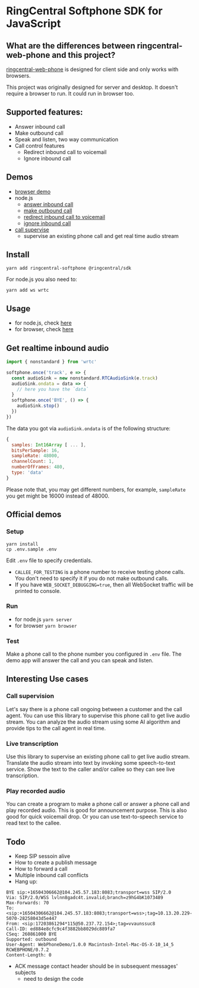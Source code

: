 # RingCentral Softphone SDK for JavaScript

## What are the differences between ringcentral-web-phone and this project?

[ringcentral-web-phone](https://github.com/ringcentral/ringcentral-web-phone) is designed for client side and only works with browsers.

This project was originally designed for server and desktop. It doesn't require a browser to run. It could run in browser too.


## Supported features:

- Answer inbound call
- Make outbound call
- Speak and listen, two way communication
- Call control features
    - Redirect inbound call to voicemail
    - Ignore inbound call


## Demos

- [browser demo](./demos/browser)
- node.js
    - [answer inbound call](./demos/node/answer-and-talk.js)
    - [make outbound call](./demos/node/outbound-call.js)
    - [redirect inbound call to voicemail](./demos/node/to-voicemail.js)
    - [ignore inbound call](./demos/node/ignore.js)
- [call supervise](https://github.com/tylerlong/ringcentral-call-supervise-demo)
    - supervise an existing phone call and get real time audio stream


## Install

```
yarn add ringcentral-softphone @ringcentral/sdk
```

For node.js you also need to:

```
yarn add ws wrtc
```


## Usage

- for node.js, check [here](./demos/node)
- for browser, check [here](./demos/browser)


## Get realtime inbound audio

```js
import { nonstandard } from 'wrtc'

softphone.once('track', e => {
  const audioSink = new nonstandard.RTCAudioSink(e.track)
  audioSink.ondata = data => {
    // here you have the `data`
  }
  softphone.once('BYE', () => {
    audioSink.stop()
  })
})
```

The data you got via `audioSink.ondata` is of the following structure:

```js
{
  samples: Int16Array [ ... ],
  bitsPerSample: 16,
  sampleRate: 48000,
  channelCount: 1,
  numberOfFrames: 480,
  type: 'data'
}
```

Please note that, you may get different numbers, for example, `sampleRate` you get might be 16000 instead of 48000.


## Official demos

### Setup

```
yarn install
cp .env.sample .env
```

Edit `.env` file to specify credentials.

- `CALLEE_FOR_TESTING` is a phone number to receive testing phone calls. You don't need to specify it if you do not make outbound calls.
- If you have `WEB_SOCKET_DEBUGGING=true`, then all WebSocket traffic will be printed to console.


### Run

- for node.js `yarn server`
- for browser `yarn browser`


### Test

Make a phone call to the phone number you configured in `.env` file. The demo app will answer the call and you can speak and listen.


## Interesting Use cases

### Call supervision

Let's say there is a phone call ongoing between a customer and the call agent.
You can use this library to supervise this phone call to get live audio stream.
You can analyze the audio stream using some AI algorithm and provide tips to the call agent in real time.


### Live transcription

Use this library to supervise an existing phone call to get live audio stream.
Translate the audio stream into text by invoking some speech-to-text service.
Show the text to the caller and/or callee so they can see live transcription.


### Play recorded audio

You can create a program to make a phone call or answer a phone call and play recorded audio.
This is good for announcement purpose. This is also good for quick voicemail drop.
Or you can use text-to-speech service to read text to the callee.


## Todo

- Keep SIP sessoin alive
- How to create a publish message
- How to forward a call
- Multiple inbound call conflicts
- Hang up:

```
BYE sip:+16504306662@104.245.57.183:8083;transport=wss SIP/2.0
Via: SIP/2.0/WSS lvlnn8gadc4t.invalid;branch=z9hG4bK1073489
Max-Forwards: 70
To: <sip:+16504306662@104.245.57.183:8083;transport=wss>;tag=10.13.20.229-5070-28258043d5e447
From: <sip:17203861294*115@50.237.72.154>;tag=vvaunssuc8
Call-ID: ed884e8cfc9c4f3882bb8029dc889fa7
CSeq: 260861000 BYE
Supported: outbound
User-Agent: WebPhoneDemo/1.0.0 Macintosh-Intel-Mac-OS-X-10_14_5 RCWEBPHONE/0.7.2
Content-Length: 0
```

- ACK message contact header should be in subsequent messages' subjects
    - need to design the code
